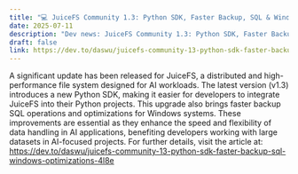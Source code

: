 ```yaml
---
title: "💻 JuiceFS Community 1.3: Python SDK, Faster Backup, SQL & Windows Optimizations"
date: 2025-07-11
description: "Dev news: JuiceFS Community 1.3: Python SDK, Faster Backup, SQL & Windows Optimizations"
draft: false
link: https://dev.to/daswu/juicefs-community-13-python-sdk-faster-backup-sql-windows-optimizations-4l8e
---
```


A significant update has been released for JuiceFS, a distributed and high-performance file system designed for AI workloads. The latest version (v1.3) introduces a new Python SDK, making it easier for developers to integrate JuiceFS into their Python projects. This upgrade also brings faster backup SQL operations and optimizations for Windows systems. These improvements are essential as they enhance the speed and flexibility of data handling in AI applications, benefiting developers working with large datasets in AI-focused projects. For further details, visit the article at: https://dev.to/daswu/juicefs-community-13-python-sdk-faster-backup-sql-windows-optimizations-4l8e
